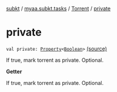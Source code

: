 [subkt](../../index.md) / [myaa.subkt.tasks](../index.md) / [Torrent](index.md) / [private](./private.md)

# private

`val private: `[`Property`](https://docs.gradle.org/current/javadoc/org/gradle/api/provider/Property.html)`<`[`Boolean`](https://kotlinlang.org/api/latest/jvm/stdlib/kotlin/-boolean/index.html)`>` [(source)](https://github.com/Myaamori/SubKt/blob/master/src/main/kotlin/myaa/subkt/tasks/tasks.kt#L647)

If true, mark torrent as private. Optional.

**Getter**

If true, mark torrent as private. Optional.

